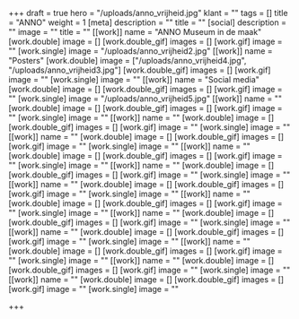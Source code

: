 +++
draft = true
hero = "/uploads/anno_vrijheid.jpg"
klant = ""
tags = []
title = "ANNO"
weight = 1
[meta]
description = ""
title = ""
[social]
description = ""
image = ""
title = ""
[[work]]
name = "ANNO Museum in de maak"
[work.double]
image = []
[work.double_gif]
images = []
[work.gif]
image = ""
[work.single]
image = "/uploads/anno_vrijheid2.jpg"
[[work]]
name = "Posters"
[work.double]
image = ["/uploads/anno_vrijheid4.jpg", "/uploads/anno_vrijheid3.jpg"]
[work.double_gif]
images = []
[work.gif]
image = ""
[work.single]
image = ""
[[work]]
name = "Social media"
[work.double]
image = []
[work.double_gif]
images = []
[work.gif]
image = ""
[work.single]
image = "/uploads/anno_vrijheid5.jpg"
[[work]]
name = ""
[work.double]
image = []
[work.double_gif]
images = []
[work.gif]
image = ""
[work.single]
image = ""
[[work]]
name = ""
[work.double]
image = []
[work.double_gif]
images = []
[work.gif]
image = ""
[work.single]
image = ""
[[work]]
name = ""
[work.double]
image = []
[work.double_gif]
images = []
[work.gif]
image = ""
[work.single]
image = ""
[[work]]
name = ""
[work.double]
image = []
[work.double_gif]
images = []
[work.gif]
image = ""
[work.single]
image = ""
[[work]]
name = ""
[work.double]
image = []
[work.double_gif]
images = []
[work.gif]
image = ""
[work.single]
image = ""
[[work]]
name = ""
[work.double]
image = []
[work.double_gif]
images = []
[work.gif]
image = ""
[work.single]
image = ""
[[work]]
name = ""
[work.double]
image = []
[work.double_gif]
images = []
[work.gif]
image = ""
[work.single]
image = ""
[[work]]
name = ""
[work.double]
image = []
[work.double_gif]
images = []
[work.gif]
image = ""
[work.single]
image = ""
[[work]]
name = ""
[work.double]
image = []
[work.double_gif]
images = []
[work.gif]
image = ""
[work.single]
image = ""
[[work]]
name = ""
[work.double]
image = []
[work.double_gif]
images = []
[work.gif]
image = ""
[work.single]
image = ""
[[work]]
name = ""
[work.double]
image = []
[work.double_gif]
images = []
[work.gif]
image = ""
[work.single]
image = ""
[[work]]
name = ""
[work.double]
image = []
[work.double_gif]
images = []
[work.gif]
image = ""
[work.single]
image = ""

+++
